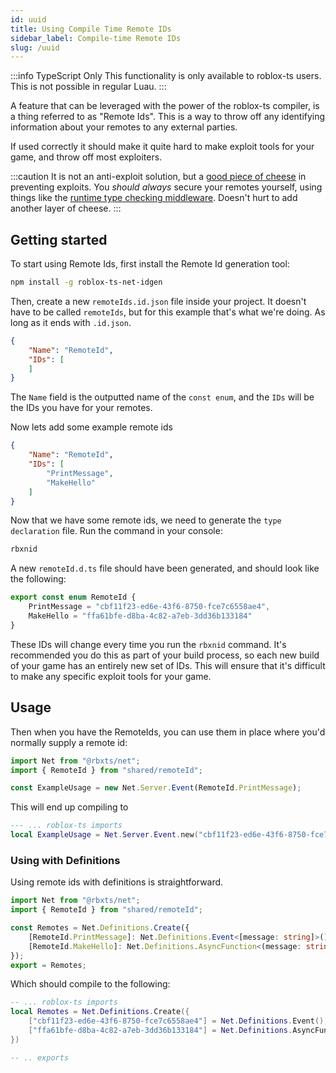 ```yaml
---
id: uuid
title: Using Compile Time Remote IDs
sidebar_label: Compile-time Remote IDs
slug: /uuid
---
```

:::info TypeScript Only
This functionality is only available to roblox-ts users. This is not possible in regular Luau.
:::


A feature that can be leveraged with the power of the roblox-ts compiler, is a thing referred to as "Remote Ids". This is a way to throw off any identifying information about your remotes to any external parties. 

If used correctly it should make it quite hard to make exploit tools for your game, and throw off most exploiters.

:::caution
It is not an anti-exploit solution, but a [good piece of cheese](https://utkusen.com/blog/security-by-obscurity-is-underrated.html) in preventing exploits. You _should always_ secure your remotes yourself, using things like the [runtime type checking middleware](/docs/2.0/middleware/types). Doesn't hurt to add another layer of cheese.
:::


## Getting started
To start using Remote Ids, first install the Remote Id generation tool:

```bash
npm install -g roblox-ts-net-idgen
```

Then, create a new `remoteIds.id.json` file inside your project. It doesn't have to be called `remoteIds`, but for this example that's what we're doing. As long as it ends with `.id.json`.

```json title="shared/remoteIds.id.json"
{
    "Name": "RemoteId",
    "IDs": [
    ]
}
```

The `Name` field is the outputted name of the `const enum`, and the `IDs` will be the IDs you have for your remotes.


Now lets add some example remote ids
```json title="shared/remoteIds.id.json"
{
    "Name": "RemoteId",
    "IDs": [
        "PrintMessage",
        "MakeHello"
    ]
}
```

Now that we have some remote ids, we need to generate the `type declaration` file. Run the command in your console:

```bash
rbxnid
```

A new `remoteId.d.ts` file should have been generated, and should look like the following:
```ts title="shared/remoteId.d.ts"
export const enum RemoteId {
    PrintMessage = "cbf11f23-ed6e-43f6-8750-fce7c6558ae4",
    MakeHello = "ffa61bfe-d8ba-4c82-a7eb-3dd36b133184"
}
```

These IDs will change every time you run the `rbxnid` command. It's recommended you do this as part of your build process, so each new build of your game has an entirely new set of IDs. This will ensure that it's difficult to make any specific exploit tools for your game.

## Usage

Then when you have the RemoteIds, you can use them in place where you'd normally supply a remote id:

```ts
import Net from "@rbxts/net";
import { RemoteId } from "shared/remoteId";

const ExampleUsage = new Net.Server.Event(RemoteId.PrintMessage); 
```

This will end up compiling to
```lua title="compiled code"
--- ... roblox-ts imports
local ExampleUsage = Net.Server.Event.new("cbf11f23-ed6e-43f6-8750-fce7c6558ae4")
```

### Using with Definitions

Using remote ids with definitions is straightforward.

```ts
import Net from "@rbxts/net";
import { RemoteId } from "shared/remoteId";

const Remotes = Net.Definitions.Create({
    [RemoteId.PrintMessage]: Net.Definitions.Event<[message: string]>(),
    [RemoteId.MakeHello]: Net.Definitions.AsyncFunction<(message: string) => string>()
});
export = Remotes;
```

Which should compile to the following:
```lua title="compiled code"
-- ... roblox-ts imports
local Remotes = Net.Definitions.Create({
    ["cbf11f23-ed6e-43f6-8750-fce7c6558ae4"] = Net.Definitions.Event(),
    ["ffa61bfe-d8ba-4c82-a7eb-3dd36b133184"] = Net.Definitions.AsyncFunction()
})

-- .. exports
```